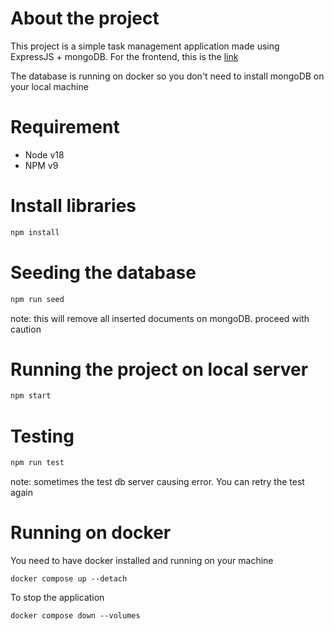 # About the project
This project is a simple task management application made using ExpressJS + mongoDB.
For the frontend, this is the [link](https://github.com/ckw28502/taskflare-reactjs)

The database is running on docker so you don't need to install mongoDB on your local machine

# Requirement
- Node v18
- NPM v9

# Install libraries
```bash
npm install
```

# Seeding the database
```bash
npm run seed
```
note: this will remove all inserted documents on mongoDB. proceed with caution

# Running the project on local server
```bash
npm start
````
# Testing
```bash
npm run test
```
note: sometimes the test db server causing error. You can retry the test again

# Running on docker
You need to have docker installed and running on your machine
```
docker compose up --detach
```

To stop the application
```
docker compose down --volumes
```
